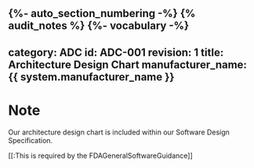{%- auto_section_numbering -%}
{% audit_notes %}
{%- vocabulary -%}
---
category: ADC
id: ADC-001
revision: 1
title: Architecture Design Chart
manufacturer_name: {{ system.manufacturer_name }}
---
# Note

Our architecture design chart is included within our Software Design Specification.

[[:This is required by the FDAGeneralSoftwareGuidance]]
